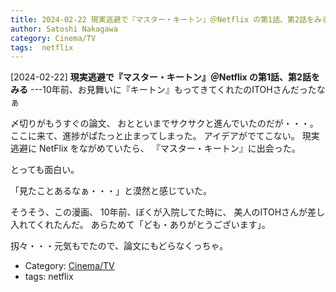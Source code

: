```yaml
---
title: 2024-02-22 現実逃避で『マスター・キートン』＠Netflix の第1話、第2話をみる ---10年前、お見舞いに『キートン』もってきてくれたのITOHさんだったなぁ
author: Satoshi Nakagawa
category: Cinema/TV
tags:  netflix
---
```


[2024-02-22] **現実逃避で『マスター・キートン』＠Netflix の第1話、第2話をみる**  ---10年前、お見舞いに『キートン』もってきてくれたのITOHさんだったなぁ

 〆切りがもうすぐの論文、
おとといまでサクサクと進んでいたのだが・・・。
ここに来て、進捗がぱたっと止まってしまった。
アイデアがでてこない。
現実逃避に NetFlix をながめていたら、
『マスター・キートン』に出会った。

 とっても面白い。

 「見たことあるなぁ・・・」と漠然と感じていた。

 そうそう、この漫画、
10年前、ぼくが入院してた時に、
美人のITOHさんが差し入れてくれたんだ。
あらためて「ども・ありがとうございます」。

 扨々・・・元気もでたので、論文にもどらなくっちゃ。

- Category: [Cinema/TV](https://merapano.github.io/categories.html#Cinema/TV)
- tags:  netflix
